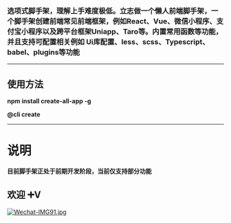 ### 选项式脚手架，理解上手难度极低。立志做一个懒人前端脚手架，一个脚手架创建前端常见前端框架，例如React、Vue、微信小程序、支付宝小程序以及跨平台框架Uniapp、Taro等。内置常用函数等功能，并且支持可配置相关例如 Ui库配置、less、scss、Typescript、babel、plugins等功能

***
## **使用方法**
**npm install create-all-app -g**

 **@cli create**

***


# 说明

**目前脚手架正处于前期开发阶段，当前仅支持部分功能**

## 欢迎 ➕V 

[![Wechat-IMG91.jpg](https://i.postimg.cc/wTbB7wcB/Wechat-IMG91.jpg)](https://postimg.cc/VdnwhBhy)


